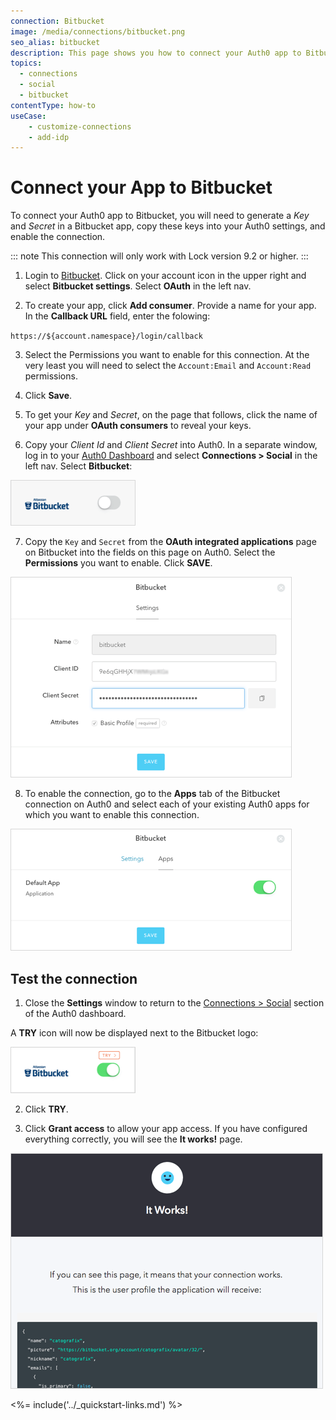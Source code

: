 ```yaml
---
connection: Bitbucket
image: /media/connections/bitbucket.png
seo_alias: bitbucket
description: This page shows you how to connect your Auth0 app to Bitbucket. You will need to generate keys, copy these into your Auth0 settings, and enable the connection.
topics:
  - connections
  - social
  - bitbucket
contentType: how-to
useCase:
    - customize-connections
    - add-idp
---
```

# Connect your App to Bitbucket

To connect your Auth0 app to Bitbucket, you will need to generate a *Key* and *Secret* in a Bitbucket app, copy these keys into your Auth0 settings, and enable the connection.

::: note
  This connection will only work with Lock version 9.2 or higher.
:::

1. Login to [Bitbucket](https://bitbucket.org/). Click on your account icon in the upper right and select **Bitbucket settings**. Select **OAuth**  in the left nav.

2. To create your app, click **Add consumer**. Provide a name for your app. In the **Callback URL** field, enter the folowing:

`https://${account.namespace}/login/callback`

3. Select the Permissions you want to enable for this connection. At the very least you will need to select the `Account:Email` and `Account:Read` permissions.

4. Click **Save**.

5. To get your *Key* and *Secret*, on the page that follows, click the name of your app under **OAuth consumers** to reveal your keys.

6. Copy your *Client Id* and *Client Secret* into Auth0. In a separate window, log in to your [Auth0 Dashboard](${manage_url}) and select **Connections > Social** in the left nav. Select **Bitbucket**:

![](/media/articles/connections/social/bitbucket/bitbucket-05.png)

7. Copy the `Key` and `Secret` from the **OAuth integrated applications** page on Bitbucket into the fields on this page on Auth0. Select the **Permissions** you want to enable. Click **SAVE**.

![](/media/articles/connections/social/bitbucket/bitbucket-06.png)

8. To enable the connection, go to the **Apps** tab of the Bitbucket connection on Auth0 and select each of your existing Auth0 apps for which you want to enable this connection.

![](/media/articles/connections/social/bitbucket/bitbucket-07.png)

## Test the connection

1. Close the **Settings** window to return to the [Connections > Social](${manage_url}/#/connections/social) section of the Auth0 dashboard.

A **TRY** icon will now be displayed next to the Bitbucket logo:

![](/media/articles/connections/social/bitbucket/bitbucket-08.png)

2. Click **TRY**.

3. Click **Grant access** to allow your app access. If you have configured everything correctly, you will see the **It works!** page.

![](/media/articles/connections/social/bitbucket/bitbucket-10.png)

<%= include('../_quickstart-links.md') %>
